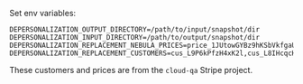 Set env variables:

```
DEPERSONALIZATION_OUTPUT_DIRECTORY=/path/to/input/snapshot/dir
DEPERSONALIZATION_INPUT_DIRECTORY=/path/to/output/snapshot/dir
DEPERSONALIZATION_REPLACEMENT_NEBULA_PRICES=price_1JUtowGYBz9hKSbVkfgaUxFQ,price_1JUtmRGYBz9hKSbVpHuPeAdT,price_1JUtkBGYBz9hKSbVUFAt7SiD
DEPERSONALIZATION_REPLACEMENT_CUSTOMERS=cus_L9P6kPfzH4xK2l,cus_L8IHcqcHTalrxP,cus_L46FvIbcnRdqvo,cus_KzBBgwMAkZk45T,cus_KyqHe5jL4yCsdL,cus_KyuVFxr05oIUSb
```

These customers and prices are from the `cloud-qa` Stripe project.

